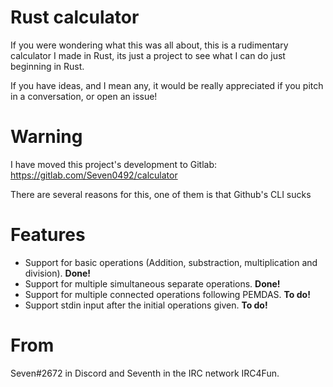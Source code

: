# Rust calculator

If you were wondering what this was all about, this is a rudimentary calculator I made in Rust, its just a project to see what I can do just beginning in Rust.

If you have ideas, and I mean any, it would be really appreciated if you pitch in a conversation, or open an issue!

# Warning

I have moved this project's development to Gitlab: https://gitlab.com/Seven0492/calculator

There are several reasons for this, one of them is that Github's CLI sucks

# Features

<ul>
  <li>Support for basic operations (Addition, substraction, multiplication and division). <strong>Done!</strong></li>
  <li>Support for multiple simultaneous separate operations. <strong>Done!</strong></li>
  <li>Support for multiple connected operations following PEMDAS. <strong>To do!</strong></li>
  <li>Support stdin input after the initial operations given. <strong>To do!</strong></li>
</ul>

# From

Seven#2672 in Discord and Seventh in the IRC network IRC4Fun.
